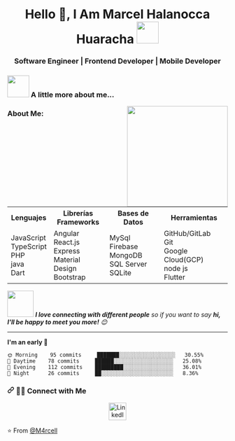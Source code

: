 <h1 align="center">Hello 👋, I Am Marcel Halanocca Huaracha 
  <a target="_blank" rel="noopener noreferrer"    href="https://camo.githubusercontent.com/2c8b3670d933220ae3c023fa1d568682975cce3f10799d0d3ff5ecac394b4ee8/68747470733a2f2f6d656469612e67697068792e636f6d2f6d656469612f31326f75664342304d795a31476f2f67697068792e676966"><img src="https://camo.githubusercontent.com/2c8b3670d933220ae3c023fa1d568682975cce3f10799d0d3ff5ecac394b4ee8/68747470733a2f2f6d656469612e67697068792e636f6d2f6d656469612f31326f75664342304d795a31476f2f67697068792e676966" width="50" data-canonical-src="https://media.giphy.com/media/12oufCB0MyZ1Go/giphy.gif" style="max-width:100%;">
  </a>
</h1>
<h3 align="center">Software Engineer | Frontend Developer | Mobile Developer</h3>


### <img src="https://media.giphy.com/media/VgCDAzcKvsR6OM0uWg/giphy.gif" width="50"> A little more about me...  


<p><a target="_blank" rel="noopener noreferrer" href="https://camo.githubusercontent.com/62da68eb62b1e5f175f7d1f0191dd89a653d7908feb22d37d4a0ab07365d6791/68747470733a2f2f6d656469612e67697068792e636f6d2f6d656469612f4d3967624264396e6244724f5475314d71782f67697068792e676966"><img align="right" src="https://camo.githubusercontent.com/62da68eb62b1e5f175f7d1f0191dd89a653d7908feb22d37d4a0ab07365d6791/68747470733a2f2f6d656469612e67697068792e636f6d2f6d656469612f4d3967624264396e6244724f5475314d71782f67697068792e676966" width="230" data-canonical-src="https://media.giphy.com/media/M9gbBd9nbDrOTu1Mqx/giphy.gif" style="max-width:100%;"></a>
</p>

<h3 align="start">About Me:</h3>
<table align="center">
  <tr>
    <th>Lenguajes</th>
    <th>Librerías<br/>Frameworks</th>
    <th>Bases de Datos</th>
    <th>Herramientas</th>
  </tr>
  <tr>
    <td>
      JavaScript<br/>
      TypeScript<br/>
      PHP<br/>
      java<br/>
      Dart
    </td>
    <td>
      Angular<br/>
      React.js<br/>
      Express<br/>
      Material Design<br/>
      Bootstrap<br/>
    </td>
    <td>
      MySql<br/>
      Firebase<br/>
      MongoDB<br/>
      SQL Server<br/>
      SQLite
    </td>
    <td>
      GitHub/GitLab<br/>
      Git<br/>
      Google Cloud(GCP)<br/>
      node js<br/>
      Flutter<br/>
    </td>
  </tr>
</table>


<p><a target="_blank" rel="noopener noreferrer" href="https://camo.githubusercontent.com/ec0df7b334d15078e980be8f26f35f1bd6f004eaa4a121db42fed361360c1817/68747470733a2f2f6d656469612e67697068792e636f6d2f6d656469612f4c6e516a7057614f4e386e68723231764e572f67697068792e676966"><img src="https://camo.githubusercontent.com/ec0df7b334d15078e980be8f26f35f1bd6f004eaa4a121db42fed361360c1817/68747470733a2f2f6d656469612e67697068792e636f6d2f6d656469612f4c6e516a7057614f4e386e68723231764e572f67697068792e676966" width="60" data-canonical-src="https://media.giphy.com/media/LnQjpWaON8nhr21vNW/giphy.gif" style="max-width:100%;"></a> <em><b>I love connecting with different people</b> so if you want to say <b>hi, I'll be happy to meet you more!</b> <g-emoji class="g-emoji" alias="blush" fallback-src="https://github.githubassets.com/images/icons/emoji/unicode/1f60a.png">😊</g-emoji></em>
</p>

---
<!--START_SECTION:waka-->
**I'm an early 🐤** 

```text
🌞 Morning    95 commits     ███████░░░░░░░░░░░░░░░░░░   30.55% 
🌆 Daytime    78 commits     ██████░░░░░░░░░░░░░░░░░░░   25.08% 
🌃 Evening    112 commits    █████████░░░░░░░░░░░░░░░░   36.01% 
🌙 Night      26 commits     ██░░░░░░░░░░░░░░░░░░░░░░░   8.36%
```


<h3><a id="user-content---connect-with-me-" class="anchor" aria-hidden="true" href="#--connect-with-me-"><svg class="octicon octicon-link" viewBox="0 0 16 16" version="1.1" width="16" height="16" aria-hidden="true"><path fill-rule="evenodd" d="M7.775 3.275a.75.75 0 001.06 1.06l1.25-1.25a2 2 0 112.83 2.83l-2.5 2.5a2 2 0 01-2.83 0 .75.75 0 00-1.06 1.06 3.5 3.5 0 004.95 0l2.5-2.5a3.5 3.5 0 00-4.95-4.95l-1.25 1.25zm-4.69 9.64a2 2 0 010-2.83l2.5-2.5a2 2 0 012.83 0 .75.75 0 001.06-1.06 3.5 3.5 0 00-4.95 0l-2.5 2.5a3.5 3.5 0 004.95 4.95l1.25-1.25a.75.75 0 00-1.06-1.06l-1.25 1.25a2 2 0 01-2.83 0z"></path></svg></a> 🤝🏻 Connect with Me </h3>
<p align="center">
  <!-- <a href="https://twitter.com/marcelhalanocca" target="_blank">
    <img src="https://cdn.worldvectorlogo.com/logos/twitter-3.svg" alt="Twitter" height="40" width="40" />
  </a>&emsp; -->
  <a href="https://www.linkedin.com/in/marcelldev/" target="_blank">
    <img src="https://cdn.worldvectorlogo.com/logos/linkedin-icon-2.svg" alt="LinkedIn" height="40" width="40" />
  </a>
</p>

<p><g-emoji class="g-emoji" alias="star" fallback-src="https://github.githubassets.com/images/icons/emoji/unicode/2b50.png">⭐️</g-emoji> From <a            href="https://github.com/M4rcell">@M4rcell</a>
</p>

<!--
**M4rcell/m4rcell** is a ✨ _special_ ✨ repository because its `README.md` (this file) appears on your GitHub profile.

Here are some ideas to get you started:

- 🔭 I’m currently working on ...
- 🌱 I’m currently learning ...
- 👯 I’m looking to collaborate on ...
- 🤔 I’m looking for help with ...
- 💬 Ask me about ...
- 📫 How to reach me: ...
- 😄 Pronouns: ...
- ⚡ Fun fact: ...
-->
